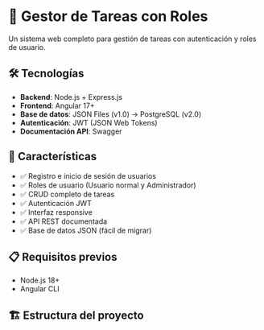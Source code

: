# 📝 Gestor de Tareas con Roles

Un sistema web completo para gestión de tareas con autenticación y roles de usuario.

## 🛠️ Tecnologías

- **Backend**: Node.js + Express.js
- **Frontend**: Angular 17+
- **Base de datos**: JSON Files (v1.0) → PostgreSQL (v2.0)
- **Autenticación**: JWT (JSON Web Tokens)
- **Documentación API**: Swagger

## 🚀 Características

- ✅ Registro e inicio de sesión de usuarios
- ✅ Roles de usuario (Usuario normal y Administrador)
- ✅ CRUD completo de tareas
- ✅ Autenticación JWT
- ✅ Interfaz responsive
- ✅ API REST documentada
- ✅ Base de datos JSON (fácil de migrar)

## 📋 Requisitos previos

- Node.js 18+
- Angular CLI

## 🏗️ Estructura del proyecto